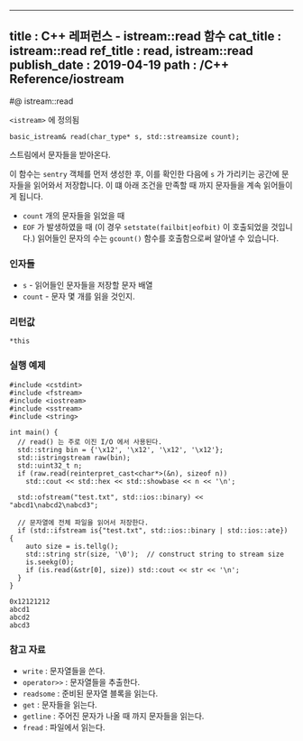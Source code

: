 ----------------
title : C++ 레퍼런스 - istream::read 함수
cat_title : istream::read
ref_title : read, istream::read
publish_date : 2019-04-19
path : /C++ Reference/iostream
--------------

#@ istream::read

`<istream>` 에 정의됨

```cpp-formatted
basic_istream& read(char_type* s, std::streamsize count);
```

스트림에서 문자들을 받아온다.

이 함수는 `sentry` 객체를 먼저 생성한 후, 이를 확인한 다음에 `s` 가 가리키는 공간에 문자들을 읽어와서 저장합니다. 이 떄 아래 조건을 만족할 때 까지 문자들을 계속 읽어들이게 됩니다.

* `count` 개의 문자들을 읽었을 때
* `EOF` 가 발생하였을 때 (이 경우 `setstate(failbit|eofbit)` 이 호출되었을 것입니다.) 읽어들인 문자의 수는 `gcount()` 함수를 호출함으로써 알아낼 수 있습니다.

### 인자들

* `s` - 읽어들인 문자들을 저장할 문자 배열
* `count` - 문자 몇 개를 읽을 것인지.

### 리턴값

`*this`

### 실행 예제

```cpp-formatted
#include <cstdint>
#include <fstream>
#include <iostream>
#include <sstream>
#include <string>

int main() {
  // read() 는 주로 이진 I/O 에서 사용된다.
  std::string bin = {'\x12', '\x12', '\x12', '\x12'};
  std::istringstream raw(bin);
  std::uint32_t n;
  if (raw.read(reinterpret_cast<char*>(&n), sizeof n))
    std::cout << std::hex << std::showbase << n << '\n';

  std::ofstream("test.txt", std::ios::binary) << "abcd1\nabcd2\nabcd3";

  // 문자열에 전체 파일을 읽어서 저장한다.
  if (std::ifstream is{"test.txt", std::ios::binary | std::ios::ate}) {
    auto size = is.tellg();
    std::string str(size, '\0');  // construct string to stream size
    is.seekg(0);
    if (is.read(&str[0], size)) std::cout << str << '\n';
  }
}
```

```exec
0x12121212
abcd1
abcd2
abcd3
```

### 참고 자료

* `write` : 문자열들을 쓴다.
* `operator>>` : 문자열들을 추출한다.
* `readsome` : 준비된 문자열 블록을 읽는다.
* `get` : 문자들을 읽는다.
* `getline` : 주어진 문자가 나올 때 까지 문자들을 읽는다.
* `fread` : 파일에서 읽는다.